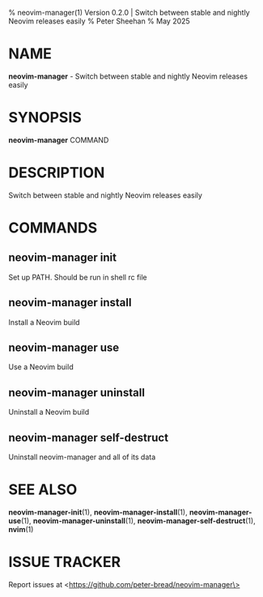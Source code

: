 % neovim-manager(1) Version 0.2.0 | Switch between stable and nightly Neovim releases easily
% Peter Sheehan
% May 2025

NAME
==================================================

**neovim-manager** - Switch between stable and nightly Neovim releases easily

SYNOPSIS
==================================================

**neovim-manager** COMMAND

DESCRIPTION
==================================================

Switch between stable and nightly Neovim releases easily


COMMANDS
==================================================

neovim-manager init
--------------------------------------------------

Set up PATH. Should be run in shell rc file

neovim-manager install
--------------------------------------------------

Install a Neovim build

neovim-manager use
--------------------------------------------------

Use a Neovim build

neovim-manager uninstall
--------------------------------------------------

Uninstall a Neovim build

neovim-manager self-destruct
--------------------------------------------------

Uninstall neovim-manager and all of its data


SEE ALSO
==================================================

**neovim-manager-init**(1), **neovim-manager-install**(1), **neovim-manager-use**(1), **neovim-manager-uninstall**(1), **neovim-manager-self-destruct**(1), **nvim**(1)

# ISSUE TRACKER
Report issues at \<https://github.com/peter-bread/neovim-manager\>
